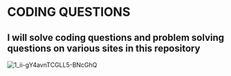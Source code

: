 # CODING QUESTIONS
## I will solve coding questions and problem solving questions on various sites in this repository
![1_ii-gY4avnTCGLL5-BNcGhQ](https://user-images.githubusercontent.com/92849974/192711348-a9876115-bb70-4eb9-8be7-bfd1f84c9aac.gif)
